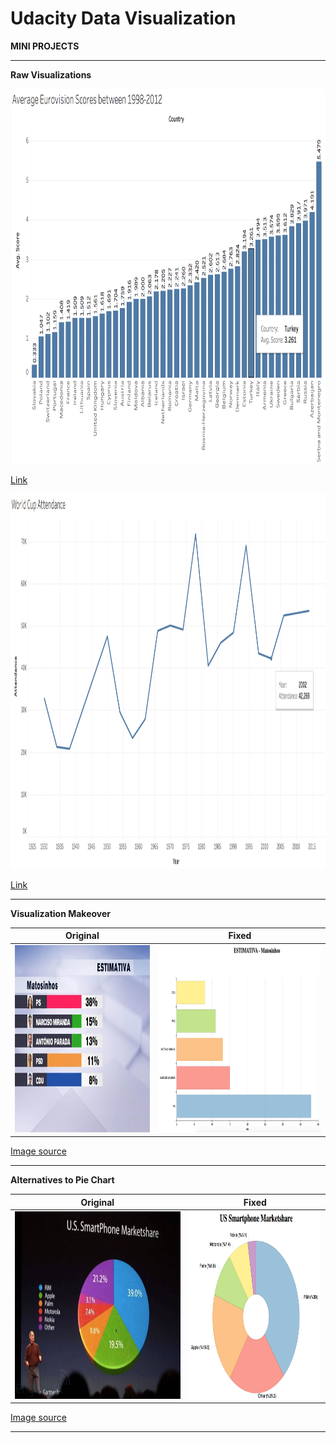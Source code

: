 # Udacity Data Visualization

**MINI PROJECTS**

***

**Raw Visualizations**

<img height="600" src="img/eurovisionscores.jpg">

[Link](https://public.tableau.com/profile/alpers#!/vizhome/EurovisionAverageScores/Sheet1)

<img height="600" src="img/worldcupattendance.jpg">

[Link](https://public.tableau.com/profile/alpers#!/vizhome/WorldCupAttendance_0/WorldCupAttendance)

***

**Visualization Makeover**

| Original | Fixed |
|:-------------------------:|:-------------------------:|
|<img height="300" src="img/estimativa.jpg"> | <img height="300" src="img/estimativa_fixed.jpg">|
[Image source](https://www.rtp.pt/noticias/autarquicas2017/sondagem-ps-a-beira-da-maioria-absoluta-em-matosinhos_n1029426)

***

**Alternatives to Pie Chart**

| Original | Fixed |
|:-------------------------:|:-------------------------:|
|<img height="300" src="img/phonemarketshare.jpg"> | <img height="300" src="img/phonemarketshare_fixed.jpg">|
[Image source](https://theanalyticsstore.ie/12-days-data-analytics-day-4-show-data-data/)

***